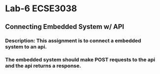 # Lab-6 ECSE3038  
## Connecting Embedded System w/ API

### Description: This assignment is to connect a embedded system to an api. 

### The embedded system should make POST requests to the api and the api returns a response.

